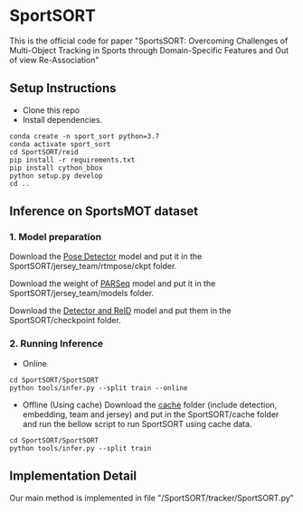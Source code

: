 # SportSORT

This is the official code for paper "SportsSORT: Overcoming Challenges of Multi-Object Tracking in Sports through Domain-Specific Features and Out of view Re-Association"

## Setup Instructions
- Clone this repo
- Install dependencies.
```
conda create -n sport_sort python=3.7
conda activate sport_sort
cd SportSORT/reid
pip install -r requirements.txt
pip install cython_bbox
python setup.py develop
cd ..
```


## Inference on SportsMOT dataset
### 1. Model preparation
Download the [Pose Detector]([url](https://drive.google.com/drive/folders/1W4SbuDpotv8r-ZMwIyaaF4scqwXCTedV?usp=sharing)) model and put it in the SportSORT/jersey_team/rtmpose/ckpt folder.

Download the weight of [PARSeq]([url](https://drive.google.com/drive/folders/1L5dYSFj_ARXHK0rx_qnDJmSs_RLjVzMG?usp=sharing)) model and put it in the SportSORT/jersey_team/models folder.

Download the [Detector and ReID](https://drive.google.com/drive/folders/19Ikrz0yu3CUeO4soyeRfKPmk27oo6252?usp=sharing) model and put them in the SportSORT/checkpoint folder.


### 2. Running Inference
- Online
```
cd SportSORT/SportSORT
python tools/infer.py --split train --online
```
- Offline (Using cache)
  Download the [cache](https://drive.google.com/drive/folders/1guJ5jBCFYsZyM5CJELX7cUOA80CMwMpj?usp=sharing) folder (include detection, embedding, team and jersey) and put in the SportSORT/cache folder and run the bellow script to run SportSORT using cache data.
```
cd SportSORT/SportSORT
python tools/infer.py --split train
```

## Implementation Detail
Our main method is implemented in file "/SportSORT/tracker/SportSORT.py"
